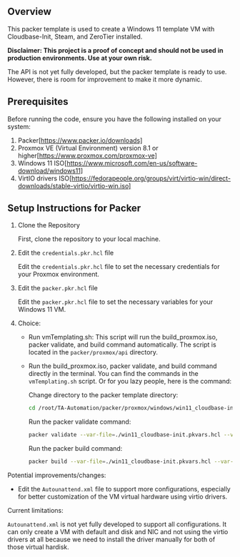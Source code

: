 ## Overview

This packer template is used to create a Windows 11 template VM with Cloudbase-Init, Steam, and ZeroTier installed.

**Disclaimer: This project is a proof of concept and should not be used in production environments. Use at your own risk.**

The API is not yet fully developed, but the packer template is ready to use. However, there is room for improvement to make it more dynamic.

## Prerequisites

Before running the code, ensure you have the following installed on your system:

1. Packer[https://www.packer.io/downloads]
2. Proxmox VE (Virtual Environment) version 8.1 or higher[https://www.proxmox.com/proxmox-ve]
3. Windows 11 ISO[https://www.microsoft.com/en-us/software-download/windows11]
4. VirtIO drivers ISO[https://fedorapeople.org/groups/virt/virtio-win/direct-downloads/stable-virtio/virtio-win.iso]

## Setup Instructions for Packer

1. Clone the Repository

   First, clone the repository to your local machine.

2. Edit the `credentials.pkr.hcl` file

   Edit the `credentials.pkr.hcl` file to set the necessary credentials for your Proxmox environment.

3. Edit the `packer.pkr.hcl` file

   Edit the `packer.pkr.hcl` file to set the necessary variables for your Windows 11 VM.

4. Choice:

   - Run vmTemplating.sh: This script will run the build_proxmox.iso, packer validate, and build command automatically. The script is located in the `packer/proxmox/api` directory.
   - Run the build_proxmox.iso, packer validate, and build command directly in the terminal. You can find the commands in the `vmTemplating.sh` script. Or for you lazy people, here is the command:

     Change directory to the packer template directory:

     ```bash
     cd /root/TA-Automation/packer/proxmox/windows/win11_cloudbase-init
     ```

     Run the packer validate command:

     ```bash
     packer validate --var-file=./win11_cloudbase-init.pkvars.hcl --var-file=../scripts.pkvars.hcl --var-file=../../credentials.pkr.hcl .
     ```

     Run the packer build command:

     ```bash
     packer build --var-file=./win11_cloudbase-init.pkvars.hcl --var-file=../scripts.pkvars.hcl --var-file=../../credentials.pkr.hcl .
     ```

Potential improvements/changes:

- Edit the `Autounattend.xml` file to support more configurations, especially for better customization of the VM virtual hardware using virtio drivers.

Current limitations:

`Autounattend.xml` is not yet fully developed to support all configurations. It can only create a VM with default and disk and NIC and not using the virtio drivers at all because we need to install the driver manually for both of those virtual hardisk.